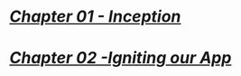 # [ _Chapter 01 - Inception_](chapter-01\readme.md)

# [_Chapter 02 -Igniting our App_](chapter-02\readme.md)
